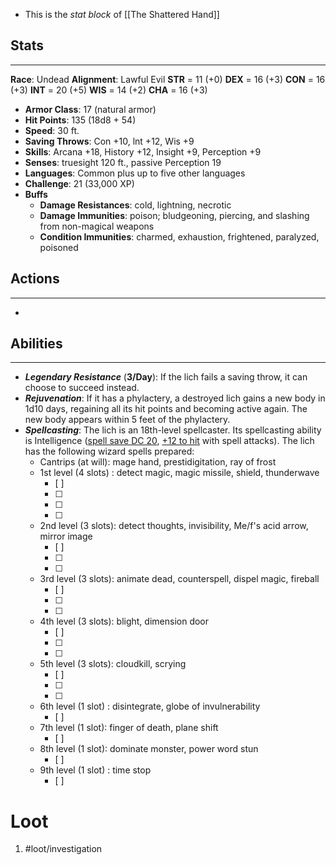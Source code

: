 - This is the *stat block* of [[The Shattered Hand]]

## Stats
---
**Race**: Undead
**Alignment**: Lawful Evil 
	**STR** = 11 (+0)
	**DEX** = 16 (+3)
	**CON** = 16 (+3)
	**INT** = 20 (+5)
	**WIS** = 14 (+2)
	**CHA** = 16 (+3)
-   **Armor Class**: 17 (natural armor)
-   **Hit Points**: 135 (18d8 + 54)
-   **Speed**: 30 ft.
-   **Saving Throws**: Con +10, lnt +12, Wis +9
-   **Skills**: Arcana +18, History +12, Insight +9, Perception +9
-   **Senses**: truesight 120 ft., passive Perception 19
-   **Languages**: Common plus up to five other languages
-   **Challenge**: 21 (33,000 XP)
-   **Buffs**
	-   **Damage Resistances**: cold, lightning, necrotic
	-   **Damage Immunities**: poison; bludgeoning, piercing, and slashing from non-magical weapons
	-   **Condition Immunities**: charmed, exhaustion, frightened, paralyzed, poisoned

## Actions
---
- 

## Abilities
---
- ***Legendary Resistance*** (**3/Day**): If the lich fails a saving throw, it can choose to succeed instead.
- ***Rejuvenation***: If it has a phylactery, a destroyed lich gains a new body in 1d10 days, regaining all its hit points and becoming active again. The new body appears within 5 feet of the phylactery.
- ***Spellcasting***: The lich is an 18th-level spellcaster. Its spellcasting ability is Intelligence (<u>spell save DC 20</u>, <u>+12 to hit</u> with spell attacks). The lich has the following wizard spells prepared:
	- Cantrips (at will): mage hand, prestidigitation, ray of frost
	- 1st level (4 slots) : detect magic, magic missile, shield, thunderwave
		- [ ] 
		- [ ] 
		- [ ] 
		- [ ] 
	- 2nd level (3 slots): detect thoughts, invisibility, Me/f's acid arrow, mirror image
		- [ ] 
		- [ ] 
		- [ ] 
	- 3rd level (3 slots): animate dead, counterspell, dispel magic, fireball
		- [ ] 
		- [ ] 
		- [ ] 
	- 4th level (3 slots): blight, dimension door
		- [ ] 
		- [ ] 
		- [ ] 
	- 5th level (3 slots): cloudkill, scrying
		- [ ] 
		- [ ] 
		- [ ] 
	- 6th level (1 slot) : disintegrate, globe of invulnerability
		- [ ] 
	- 7th level (1 slot): finger of death, plane shift
		- [ ] 
	- 8th level (1 slot): dominate monster, power word stun
		- [ ] 
	- 9th level (1 slot) : time stop
		- [ ] 

# Loot
1. #loot/investigation 
	